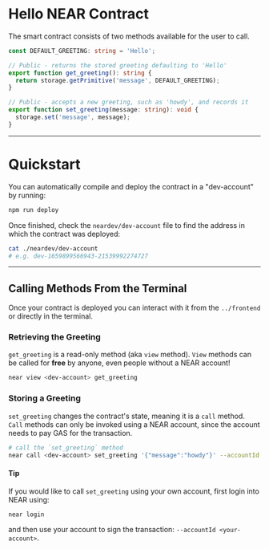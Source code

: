 # Hello NEAR Contract

The smart contract consists of two methods available for the user to call.

```ts
const DEFAULT_GREETING: string = 'Hello';

// Public - returns the stored greeting defaulting to 'Hello'
export function get_greeting(): string {
  return storage.getPrimitive('message', DEFAULT_GREETING);
}

// Public - accepts a new greeting, such as 'howdy', and records it
export function set_greeting(message: string): void {
  storage.set('message', message);
}
```

---

# Quickstart

You can automatically compile and deploy the contract in a "dev-account" by running:

```bash
npm run deploy
```

Once finished, check the `neardev/dev-account` file to find the address in which the contract was deployed:

```bash
cat ./neardev/dev-account
# e.g. dev-1659899566943-21539992274727
```

---

## Calling Methods From the Terminal
Once your contract is deployed you can interact with it from the `../frontend` or directly in the terminal. 

### Retrieving the Greeting
`get_greeting` is a read-only method (aka `view` method). `View` methods can be called for **free** by anyone, even people without a NEAR account!
```bash
near view <dev-account> get_greeting
```

### Storing a Greeting
`set_greeting` changes the contract's state, meaning it is a `call` method. `Call` methods can only be invoked using a NEAR account, since the account needs to pay GAS for the transaction.

```bash
# call the `set_greeting` method
near call <dev-account> set_greeting '{"message":"howdy"}' --accountId <dev-account>
```

#### Tip
If you would like to call `set_greeting` using your own account, first login into NEAR using:

```bash
near login
```

and then use your account to sign the transaction: `--accountId <your-account>`.